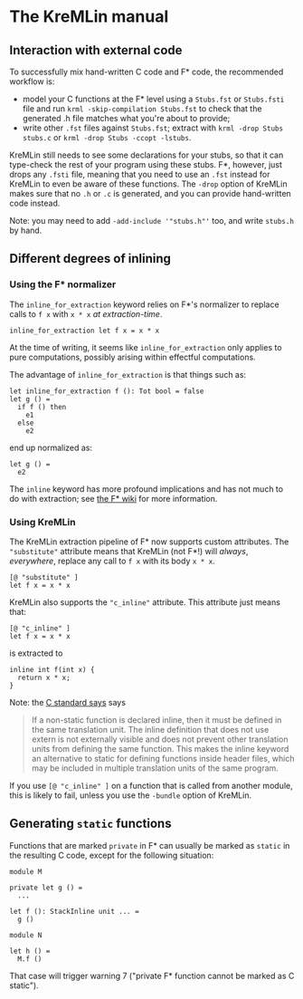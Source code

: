 The KreMLin manual
==================

## Interaction with external code

To successfully mix hand-written C code and F* code, the recommended workflow
is:
- model your C functions at the F* level using a `Stubs.fst` or `Stubs.fsti`
  file and run `krml -skip-compilation Stubs.fst` to check that the
  generated .h file matches what you're about to provide;
- write other `.fst` files against `Stubs.fst`; extract with `krml -drop Stubs
  stubs.c` or `krml -drop Stubs -ccopt -lstubs`.

KreMLin still needs to see some declarations for your stubs, so that it can
type-check the rest of your program using these stubs. F*, however, just drops
any `.fsti` file, meaning that you need to use an `.fst` instead for KreMLin to
even be aware of these functions. The `-drop` option of KreMLin makes sure that
no `.h` or `.c` is generated, and you can provide hand-written code instead.

Note: you may need to add `-add-include '"stubs.h"'` too, and write `stubs.h` by
hand.

## Different degrees of inlining

### Using the F* normalizer

The `inline_for_extraction` keyword relies on F\*'s normalizer to replace calls
to `f x` with `x * x` *at extraction-time*.

```
inline_for_extraction let f x = x * x
```

At the time of writing, it seems like `inline_for_extraction` only applies to
pure computations, possibly arising within effectful computations.

The advantage of `inline_for_extraction` is that things such as:

```
let inline_for_extraction f (): Tot bool = false
let g () =
  if f () then
    e1
  else
    e2
```

end up normalized as:

```
let g () =
  e2
```

The `inline` keyword has more profound implications and has not much to do with
extraction; see [the F\*
wiki](https://github.com/FStarLang/FStar/wiki/Qualifiers-for-definitions-and-declarations#inline)
for more information.

### Using KreMLin

The KreMLin extraction pipeline of F\* now supports custom attributes. The
`"substitute"` attribute means that KreMLin (not F\*!) will *always*,
*everywhere*, replace any call to `f x` with its body `x * x`.

```
[@ "substitute" ]
let f x = x * x
```

KreMLin also supports the `"c_inline"` attribute. This attribute just means
that:

```
[@ "c_inline" ]
let f x = x * x
```

is extracted to

```
inline int f(int x) {
  return x * x;
}
```

Note: the [C standard says](http://en.cppreference.com/w/c/language/inline)
says

> If a non-static function is declared inline, then it must be defined in the
> same translation unit. The inline definition that does not use extern is not
> externally visible and does not prevent other translation units from defining
> the same function. This makes the inline keyword an alternative to static for
> defining functions inside header files, which may be included in multiple
> translation units of the same program.

If you use `[@ "c_inline" ]` on a function that is called from another module,
this is likely to fail, unless you use the `-bundle` option of KreMLin.

## Generating `static` functions

Functions that are marked `private` in F\* can usually be marked as `static` in
the resulting C code, except for the following situation:

```
module M

private let g () =
  ...

let f (): StackInline unit ... =
  g ()

module N

let h () =
  M.f ()
```

That case will trigger warning 7 ("private F\* function cannot be marked as C
static").
